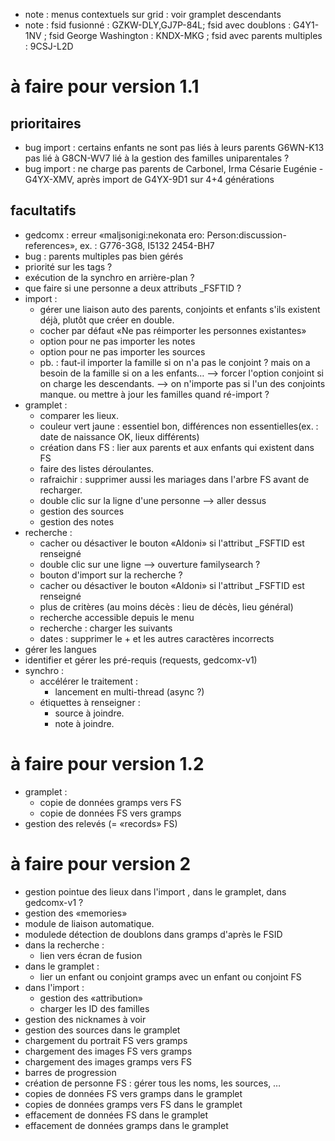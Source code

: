 
* note : menus contextuels sur grid : voir gramplet descendants
* note : fsid fusionné : GZKW-DLY,GJ7P-84L; fsid avec doublons : G4Y1-1NV
        ; fsid George Washington : KNDX-MKG
	; fsid avec parents multiples : 9CSJ-L2D

# à faire pour version 1.1

## prioritaires
* bug import : certains enfants ne sont pas liés à leurs parents
	G6WN-K13 pas lié à G8CN-WV7
	lié à la gestion des familles uniparentales ?
* bug import : ne charge pas parents de Carbonel, Irma Césarie Eugénie - G4YX-XMV, après import de G4YX-9D1 sur 4+4 générations
## facultatifs
* gedcomx : erreur «maljsonigi:nekonata ero: Person:discussion-references», ex. : G776-3G8, I5132 2454-BH7
* bug : parents multiples pas bien gérés
* priorité sur les tags ?
* exécution de la synchro en arrière-plan ?
* que faire si une personne a deux attributs \_FSFTID ?
* import :
  * gérer une liaison auto des parents, conjoints et enfants s'ils existent déjà, plutôt que créer en double.
  * cocher par défaut «Ne pas réimporter les personnes existantes»
  * option pour ne pas importer les notes
  * option pour ne pas importer les sources
  * pb. : faut-il importer la famille si on n'a pas le conjoint ?
          mais on a besoin de la famille si on a les enfants…
            --> forcer l'option conjoint si on charge les descendants.
          --> on n'importe pas si l'un des conjoints manque.
          ou mettre à jour les familles quand ré-import ?
* gramplet :
  * comparer les lieux.
  * couleur vert jaune : essentiel bon, différences non essentielles(ex. : date de naissance OK, lieux différents)
  * création dans FS : lier aux parents et aux enfants qui existent dans FS
  * faire des listes déroulantes.
  * rafraichir : supprimer aussi les mariages dans l'arbre FS avant de recharger.
  * double clic sur la ligne d'une personne --> aller dessus
  * gestion des sources
  * gestion des notes
* recherche :
  * cacher ou désactiver le bouton «Aldoni» si l'attribut \_FSFTID est renseigné
  * double clic sur une ligne --> ouverture familysearch ?
  * bouton d'import sur la recherche ?
  * cacher ou désactiver le bouton «Aldoni» si l'attribut \_FSFTID est renseigné
  * plus de critères (au moins décès : lieu de décès, lieu général)
  * recherche accessible depuis le menu
  * recherche : charger les suivants
  * dates : supprimer le + et les autres caractères incorrects
* gérer les langues
* identifier et gérer les pré-requis (requests, gedcomx-v1)
* synchro :
  * accélérer le traitement :
    * lancement en multi-thread (async ?)
  * étiquettes à renseigner :
    * source à joindre.
    * note à joindre.

# à faire pour version 1.2

* gramplet :
  * copie de données gramps vers FS 
  * copie de données FS vers gramps 
* gestion des relevés (= «records» FS)

# à faire pour version 2

* gestion pointue des lieux dans l'import , dans le gramplet, dans gedcomx-v1 ?
* gestion des «memories»
* module de liaison automatique.
* modulede détection de doublons dans gramps d'après le FSID
* dans la recherche :
  * lien vers écran de fusion
* dans le gramplet :
  * lier un enfant ou conjoint gramps avec un enfant ou conjoint FS
* dans l'import :
  * gestion des «attribution»
  * charger les ID des familles
* gestion des nicknames à voir
* gestion des sources dans le gramplet
* chargement du portrait FS vers gramps
* chargement des images FS vers gramps
* chargement des images gramps vers FS
* barres de progression
* création de personne FS : gérer tous les noms, les sources, …
* copies de données FS vers gramps dans le gramplet
* copies de données gramps vers FS dans le gramplet
* effacement de données FS dans le gramplet
* effacement de données gramps dans le gramplet



